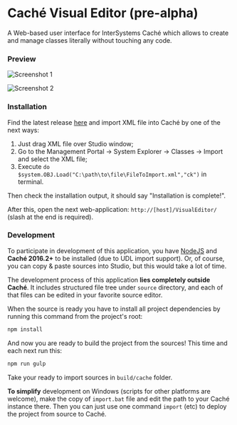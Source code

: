 # Caché Visual Editor (pre-alpha)

A Web-based user interface for InterSystems Caché which allows to create and manage classes
literally without touching any code.

### Preview

![Screenshot 1](https://cloud.githubusercontent.com/assets/4989256/13891951/f52ed7e6-ed5c-11e5-9636-6a9aac876325.png)

![Screenshot 2](https://cloud.githubusercontent.com/assets/4989256/13891950/f52d5574-ed5c-11e5-8377-e9ca1940cd52.png)

### Installation

Find the latest release [here](https://github.com/ZitRos/cache-visual-editor/releases) and import
XML file into Caché by one of the next ways:

1. Just drag XML file over Studio window;
2. Go to the Management Portal -> System Explorer -> Classes -> Import and select the XML file;
3. Execute `do $system.OBJ.Load("C:\path\to\file\FileToImport.xml","ck")` in terminal.

Then check the installation output, it should say "Installation is complete!".

After this, open the next web-application: `http://[host]/VisualEditor/`
(slash at the end is required).

### Development

To participate in development of this application, you have [NodeJS](https://nodejs.org) and **Caché 
2016.2+** to be installed (due to UDL import support). Or, of course, you can copy & paste sources into
Studio, but this would take a lot of time.

The development process of this application **lies completely outside Caché**. It includes
structured file tree under `source` directory, and each of that files can be edited in your
favorite source editor.

When the source is ready you have to install all project dependencies by running this command from
the project's root:

```bash
npm install
```

And now you are ready to build the project from the sources! This time and each next run this:

```bash
npm run gulp
```

Take your ready to import sources in `build/cache` folder.

**To simplify** development on Windows (scripts for other platforms are welcome),
make the copy of `import.bat` file and edit the path to your Caché instance there.
Then you can just use one command `import` (etc) to deploy the project from source to Caché.
